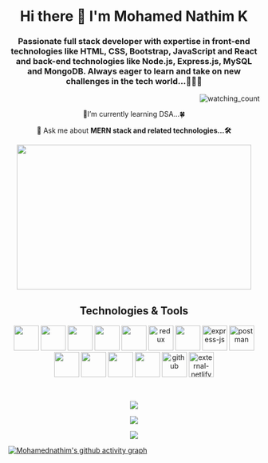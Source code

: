 <h1 align="center">Hi there 👋 I'm Mohamed Nathim K</h1>
<h3 align="center">Passionate full stack developer with expertise in front-end technologies like HTML, CSS, Bootstrap, JavaScript and React and back-end technologies like Node.js, Express.js, MySQL and MongoDB. Always eager to learn and take on new challenges in the tech world...👨🏻‍💻</h3>

<p><img align="right" src="https://komarev.com/ghpvc/?username=mohamednathim&color=brightgreen" alt="watching_count" /></p>
</br>

<p align="center">🌱I’m currently learning DSA...🍀</p>
<p align="center">💬 Ask me about <b>MERN stack and related technologies...🛠</b></p>

<p  align="center"><img width="470" height="290" src="https://i.pinimg.com/originals/47/f0/34/47f0342cec72b800463bf003eac1257e.gif"></p>

<h2 align="center">Technologies & Tools</h2>
<p align="center"><img height="50" width="50" src="https://img.icons8.com/color/48/000000/html-5.png" /> <img height="50" width="50" src="https://img.icons8.com/color/48/000000/css3.png" /> <img height="50" width="50" src="https://img.icons8.com/color/48/000000/bootstrap.png" />
<img height="50" width="50" src="https://img.icons8.com/color/48/000000/javascript.png"/> <img height="50" width="50" src="https://img.icons8.com/color/48/000000/react-native.png"/> <img width="50" height="50" src="https://img.icons8.com/color/48/redux.png" alt="redux"/> <img height="50" width="50" src="https://img.icons8.com/color/48/000000/nodejs.png"/> <img width="50" height="50" src="https://img.icons8.com/color/48/express-js.png" alt="express-js"/> <img src="https://www.vectorlogo.zone/logos/getpostman/getpostman-icon.svg" alt="postman" width="50" height="50"/> <img height="50" width="50" src="https://img.icons8.com/color/48/000000/mysql-logo.png"/> <img height="50" width="50" src="https://img.icons8.com/color/48/000000/mongodb.png"/> <img height="50" width="50" src="https://img.icons8.com/color/48/000000/visual-studio-code-2019.png"/> <img height="50" width="50" src="https://img.icons8.com/color/50/000000/git.png"/> <img width="50" height="50" src="https://img.icons8.com/ios-glyphs/60/github.png" alt="github"/> <img width="50" height="50" src="https://img.icons8.com/external-tal-revivo-shadow-tal-revivo/48/external-netlify-a-cloud-computing-company-that-offers-hosting-and-serverless-backend-services-for-static-websites-logo-shadow-tal-revivo.png" alt="external-netlify"/></p>
</br>

<p align="center"><img align="center" src="https://github-readme-stats.vercel.app/api/top-langs?username=mohamednathim&show_icons=true&locale=en&layout=compact&theme=tokyonight"/></p>

<p align='center'><img align='center' src="https://github-readme-stats.vercel.app/api?username=mohamednathim&show_icons=true&theme=radical"/><p>

<p align='center'><img align='center' src="https://github-readme-streak-stats.herokuapp.com/?user=mohamednathim&theme=tokyonight"/></p>

[![Mohamednathim's github activity graph](https://github-readme-activity-graph.vercel.app/graph?username=mohamednathim&bg_color=171617&color=f4f0f2&line=80fb4b&point=f5feff&area=true&hide_border=true)](https://github.com/ashutosh00710/github-readme-activity-graph)
